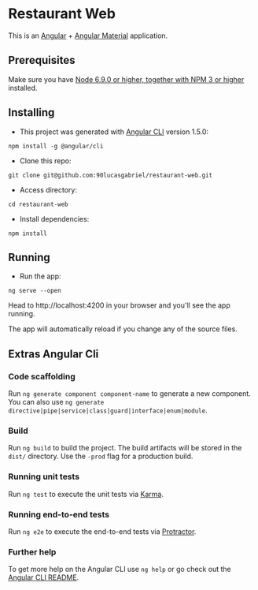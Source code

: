 
# Restaurant Web
This is an [Angular](http://angular.io/) + [Angular Material](https://material.angular.io/) application. 

## Prerequisites
Make sure you have [Node 6.9.0 or higher, together with NPM 3 or higher](https://nodejs.org/en/) installed.


## Installing
- This project was generated with [Angular CLI](https://github.com/angular/angular-cli) version 1.5.0:
```
npm install -g @angular/cli
```
- Clone this repo:
```
git clone git@github.com:90lucasgabriel/restaurant-web.git
```
- Access directory:
```
cd restaurant-web
```
- Install dependencies:
```
npm install
```
## Running
- Run the app:
```
ng serve --open
```
Head to http://localhost:4200 in your browser and you'll see the app running.

The app will automatically reload if you change any of the source files.


## Extras Angular Cli
### Code scaffolding

Run `ng generate component component-name` to generate a new component. You can also use `ng generate directive|pipe|service|class|guard|interface|enum|module`.

### Build

Run `ng build` to build the project. The build artifacts will be stored in the `dist/` directory. Use the `-prod` flag for a production build.

### Running unit tests

Run `ng test` to execute the unit tests via [Karma](https://karma-runner.github.io).

### Running end-to-end tests

Run `ng e2e` to execute the end-to-end tests via [Protractor](http://www.protractortest.org/).

### Further help

To get more help on the Angular CLI use `ng help` or go check out the [Angular CLI README](https://github.com/angular/angular-cli/blob/master/README.md).
